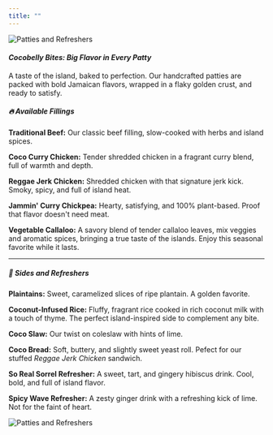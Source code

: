```yaml
---
title: ""
---
```

![Patties and Refreshers](/images/menu-banner.jpg)

#### *Cocobelly Bites: Big Flavor in Every Patty*

A taste of the island, baked to perfection. Our handcrafted patties are packed with bold Jamaican flavors, wrapped in a flaky golden crust, and ready to satisfy.

##### 🔥 *Available Fillings*

**Traditional Beef:**
Our classic beef filling, slow-cooked with herbs and island spices.

**Coco Curry Chicken:**
Tender shredded chicken in a fragrant curry blend, full of warmth and depth.

**Reggae Jerk Chicken:**
Shredded chicken with that signature jerk kick. Smoky, spicy, and full of island heat.

**Jammin' Curry Chickpea:**
Hearty, satisfying, and 100% plant-based. Proof that flavor doesn't need meat.

**Vegetable Callaloo:**
A savory blend of tender callaloo leaves, mix veggies and aromatic spices, bringing a true taste of the islands. Enjoy this seasonal favorite while it lasts.

---
##### 🥥 *Sides and Refreshers*

**Plaintains:**
Sweet, caramelized slices of ripe plantain. A golden favorite.

**Coconut-Infused Rice:**
Fluffy, fragrant rice cooked in rich coconut milk with a touch of thyme. The perfect island-inspired side to complement any bite.

**Coco Slaw:**
Our twist on coleslaw with hints of lime.

**Coco Bread:**
Soft, buttery, and slightly sweet yeast roll. Pefect for our stuffed *Reggae Jerk Chicken* sandwich.

**So Real Sorrel Refresher:** 
A sweet, tart, and gingery hibiscus drink. Cool, bold, and full of island flavor.

**Spicy Wave Refresher:**
A zesty ginger drink with a refreshing kick of lime. Not for the faint of heart.

![Patties and Refreshers](/images/menu-banner.jpg)